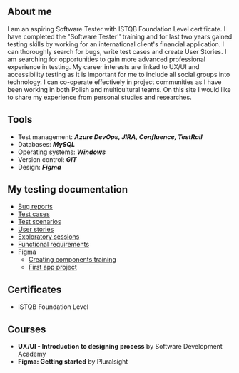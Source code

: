 ## About me
I am an aspiring Software Tester with ISTQB Foundation Level certificate. I have completed the "Software Tester'' training and for last two years
gained testing skills by working for an international client's financial application. I can thoroughly search for bugs, write test cases and create User Stories. I am searching for opportunities to gain more advanced professional experience in testing. My career interests are linked to UX/UI and accessibility testing as it is important for me to include all social groups into technology. I can co-operate effectively in project communities as I have been working in both Polish and multicultural teams.
On this site I would like to share my experience from personal studies and researches.


## Tools
- Test management: ***Azure DevOps, JIRA, Confluence, TestRail***
- Databases: ***MySQL***
- Operating systems: ***Windows***
- Version control: ***GIT***
- Design: ***Figma***


## My testing documentation
- [Bug reports](https://drive.google.com/drive/folders/1wRoclJg7RC2wLm2VMmxhSbwQqv6VSW7k?usp=sharing)
- [Test cases](https://drive.google.com/drive/folders/14lfDD6PZ0S52nuyyrWYHppo9XNjEItnC?usp=sharing)
- [Test scenarios](https://drive.google.com/drive/folders/1fXYddsSQri4CH5GjAiu5-dRA2etI9C4t?usp=sharing)
- [User stories](https://drive.google.com/drive/folders/1Gn-eQJQdXbtK2g4hkcsGsw2guoFHizuX?usp=sharing)
- [Exploratory sessions](https://drive.google.com/drive/folders/1BafCiPBcP2pkNlKMxpJngcjFatPaDpmT?usp=sharing)
- [Functional requirements](https://drive.google.com/drive/folders/1FIQQoI2b8YXkaUdo4ZbP7EExTzk5SVMv?usp=sharing)
- Figma
  - [Creating components training](https://www.figma.com/file/UUnYeKOXHEo99bgtqZViqk/playlist_practicing-components?t=klg6BfkFkYX6ww30-1)
  - [First app project](https://www.figma.com/file/vnIdfv2Mgb5VE9xMBIyRw8/apka-adoracyjna?t=klg6BfkFkYX6ww30-1)


## Certificates
- ISTQB Foundation Level

## Courses
- **UX/UI - Introduction to designing process** by Software Development Academy
- **Figma: Getting started** by Pluralsight
